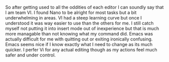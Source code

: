 So after getting used to all the oddities of each editor I can soundly say that I am team VI. I found Nano to be alright for most tasks but a bit underwhelming in areas. VI had a steep learning curve but once I understood it was way easier to use than the others for me. I still catch myself not putting it into insert mode out of inexperience but that is much more managable than not knowing what my command did. Emacs was actually difficult for me with quitting out or exiting ironically confusing. Emacs seems nice if I know exactly what I need to change as its much quicker. I perfer Vi for any actual editing though as my actions feel much safer and under control.
